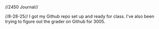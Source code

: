 //2450 Journal//


//8-28-25//
I got my Github repo set up and ready for class. I've also been trying to figure out the grader on Github for 3005. 
